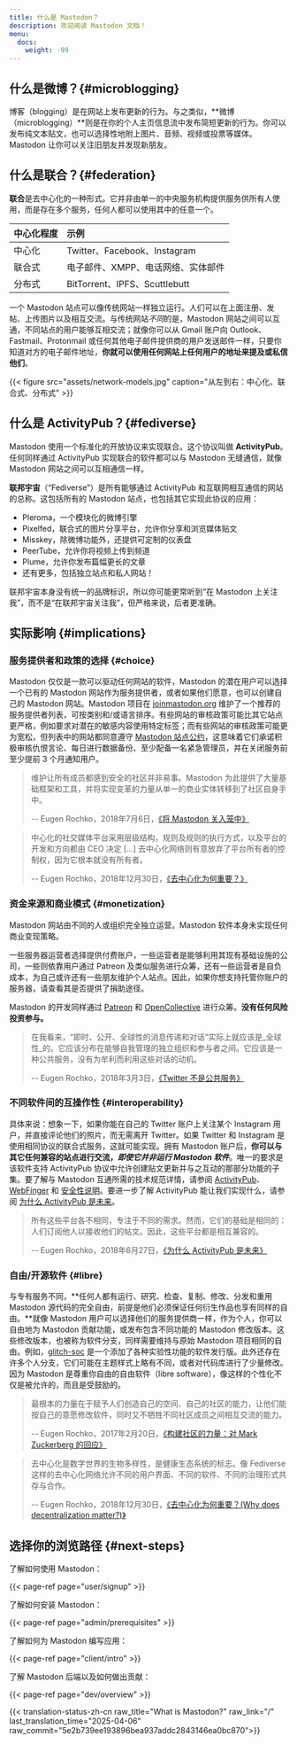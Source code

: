 ```yaml
---
title: 什么是 Mastodon？
description: 欢迎阅读 Mastodon 文档！
menu:
  docs:
    weight: -99
---
```


## 什么是微博？{#microblogging}

博客（blogging）是在网站上发布更新的行为。与之类似，**微博（microblogging）**则是在你的个人主页信息流中发布简短更新的行为。你可以发布纯文本贴文，也可以选择性地附上图片、音频、视频或投票等媒体。Mastodon 让你可以关注旧朋友并发现新朋友。

## 什么是联合？{#federation}

**联合**是去中心化的一种形式。它并非由单一的中央服务机构提供服务供所有人使用，而是存在多个服务，任何人都可以使用其中的任意一个。

| 中心化程度 | 示例 |
| :--- | :--- |
| 中心化 | Twitter、Facebook、Instagram |
| 联合式 | 电子邮件、XMPP、电话网络、实体邮件 |
| 分布式 | BitTorrent、IPFS、Scuttlebutt |

一个 Mastodon 站点可以像传统网站一样独立运行。人们可以在上面注册、发帖、上传图片以及相互交流。与传统网站*不同*的是，Mastodon 网站之间可以互通，不同站点的用户能够互相交流；就像你可以从 Gmail 账户向 Outlook、Fastmail、Protonmail 或任何其他电子邮件提供商的用户发送邮件一样，只要你知道对方的电子邮件地址，**你就可以使用任何网站上任何用户的地址来提及或私信他们**。

{{< figure src="assets/network-models.jpg" caption="从左到右：中心化、联合式、分布式" >}}

## 什么是 ActivityPub？{#fediverse}

Mastodon 使用一个标准化的开放协议来实现联合。这个协议叫做 **ActivityPub**。任何同样通过 ActivityPub 实现联合的软件都可以与 Mastodon 无缝通信，就像 Mastodon 网站之间可以互相通信一样。

**联邦宇宙**（“Fediverse”）是所有能够通过 ActivityPub 和互联网相互通信的网站的总称。这包括所有的 Mastodon 站点，也包括其它实现此协议的应用：

- Pleroma，一个模块化的微博引擎
- Pixelfed，联合式的图片分享平台，允许你分享和浏览媒体贴文
- Misskey，除微博功能外，还提供可定制的仪表盘
- PeerTube，允许你将视频上传到频道
- Plume，允许你发布篇幅更长的文章
- 还有更多，包括独立站点和私人网站！

联邦宇宙本身没有统一的品牌标识，所以你可能更常听到“在 Mastodon 上关注我”，而不是“在联邦宇宙关注我”，但严格来说，后者更准确。

## 实际影响 {#implications}

### 服务提供者和政策的选择 {#choice}

Mastodon 仅仅是一款可以驱动任何网站的软件，Mastodon 的潜在用户可以选择一个已有的 Mastodon 网站作为服务提供者，或者如果他们愿意，也可以创建自己的 Mastodon 网站。Mastodon 项目在 [joinmastodon.org](https://joinmastodon.org) 维护了一个推荐的服务提供者列表，可按类别和/或语言排序。有些网站的审核政策可能比其它站点更严格，例如要求对潜在的敏感内容使用特定标签；而有些网站的审核政策可能更为宽松，但列表中的网站都同意遵守 [Mastodon 站点公约](https://joinmastodon.org/covenant)，这意味着它们承诺积极审核仇恨言论、每日进行数据备份、至少配备一名紧急管理员，并在关闭服务前至少提前 3 个月通知用户。

> 维护让所有成员都感到安全的社区并非易事。Mastodon 为此提供了大量基础框架和工具，并将实现变革的力量从单一的商业实体转移到了社区自身手中。
>
> -- Eugen Rochko，2018年7月6日，[《将 Mastodon 关入笼中》](https://blog.joinmastodon.org/2018/07/cage-the-mastodon/)

> 中心化的社交媒体平台采用层级结构，规则及规则的执行方式，以及平台的开发和方向都由 CEO 决定 [...] 去中心化网络则有意放弃了平台所有者的控制权，因为它根本就没有所有者。
>
> -- Eugen Rochko，2018年12月30日，[《去中心化为何重要？》](https://blog.joinmastodon.org/2018/12/why-does-decentralization-matter/)

### 资金来源和商业模式 {#monetization}

Mastodon 网站由不同的人或组织完全独立运营。Mastodon 软件本身未实现任何商业变现策略。

一些服务器运营者选择提供付费账户，一些运营者是能够利用其现有基础设施的公司，一些则依靠用户通过 Patreon 及类似服务进行众筹，还有一些运营者是自负成本，为自己或许还有一些朋友维护个人站点。因此，如果你想支持托管你账户的服务器，请查看其是否提供了捐助途径。

Mastodon 的开发同样通过 [Patreon](https://patreon.com/mastodon) 和 [OpenCollective](https://opencollective.com/mastodon) 进行众筹。**没有任何风险投资参与。**

> 在我看来，“即时、公开、全球性的消息传递和对话”实际上就应该是_全球性_的。它应该分布在能够自我管理的独立组织和参与者之间。它应该是一种公共服务，没有为牟利而利用这些对话的动机。
>
> -- Eugen Rochko，2018年3月3日，[《Twitter 不是公共服务》](https://blog.joinmastodon.org/2018/03/twitter-is-not-a-public-utility/)

### 不同软件间的互操作性 {#interoperability}

具体来说：想象一下，如果你能在自己的 Twitter 账户上关注某个 Instagram 用户，并直接评论他们的照片，而无需离开 Twitter。如果 Twitter 和 Instagram 是使用相同协议的联合式服务，这就可能实现。拥有 Mastodon 账户后，**你可以与其它任何兼容的站点进行交流，**_**即使它并非运行 Mastodon 软件**_。唯一的要求是该软件支持 ActivityPub 协议中允许创建贴文更新并与之互动的那部分功能的子集。要了解与 Mastodon 互通所需的技术规范详情，请参阅 [ActivityPub](spec/activitypub)、[WebFinger](spec/webfinger) 和 [安全性说明](spec/security)。要进一步了解 ActivityPub 能让我们实现什么，请参阅 [为什么 ActivityPub 是未来](https://blog.joinmastodon.org/2018/06/why-activitypub-is-the-future/)。

> 所有这些平台各不相同，专注于不同的需求。然而，它们的基础是相同的：人们订阅他人以接收他们的帖文。因此，这些平台都是相互兼容的。
>
> -- Eugen Rochko，2018年6月27日，[《为什么 ActivityPub 是未来》](https://blog.joinmastodon.org/2018/06/why-activitypub-is-the-future/)

### 自由/开源软件 {#libre}

与专有服务不同，**任何人都有运行、研究、检查、复制、修改、分发和重用 Mastodon 源代码的完全自由，前提是他们必须保证任何衍生作品也享有同样的自由。**就像 Mastodon 用户可以选择他们的服务提供商一样，作为个人，你可以自由地为 Mastodon 贡献功能，或发布包含不同功能的 Mastodon 修改版本。这些修改版本，也被称为软件分支，同样需要维持与原始 Mastodon 项目相同的自由。例如，[glitch-soc](https://glitch-soc.github.io/docs/) 是一个添加了各种实验性功能的软件发行版。此外还存在许多个人分支，它们可能在主题样式上略有不同，或者对代码库进行了少量修改。因为 Mastodon 是尊重你自由的自由软件（libre software），像这样的个性化不仅是被允许的，而且是受鼓励的。

> 最根本的力量在于赋予人们创造自己的空间、自己的社区的能力，让他们能按自己的意愿修改软件，同时又不牺牲不同社区成员之间相互交流的能力。
>
> -- Eugen Rochko，2017年2月20日，[《构建社区的力量：对 Mark Zuckerberg 的回应》](https://blog.joinmastodon.org/2017/02/the-power-to-build-communities/)

> 去中心化是数字世界的生物多样性，是健康生态系统的标志。像 Fediverse 这样的去中心化网络允许不同的用户界面、不同的软件、不同的治理形式共存与合作。
>
> -- Eugen Rochko，2018年12月30日，[《去中心化为何重要？(Why does decentralization matter?)》](https://blog.joinmastodon.org/2018/12/why-does-decentralization-matter/)

## 选择你的浏览路径 {#next-steps}

了解如何使用 Mastodon：

{{< page-ref page="user/signup" >}}

了解如何安装 Mastodon：

{{< page-ref page="admin/prerequisites" >}}

了解如何为 Mastodon 编写应用：

{{< page-ref page="client/intro" >}}

了解 Mastodon 后端以及如何做出贡献：

{{< page-ref page="dev/overview" >}}

{{< translation-status-zh-cn raw_title="What is Mastodon?" raw_link="/" last_translation_time="2025-04-06" raw_commit="5e2b739ee193896bea937addc2843146ea0bc870">}}
